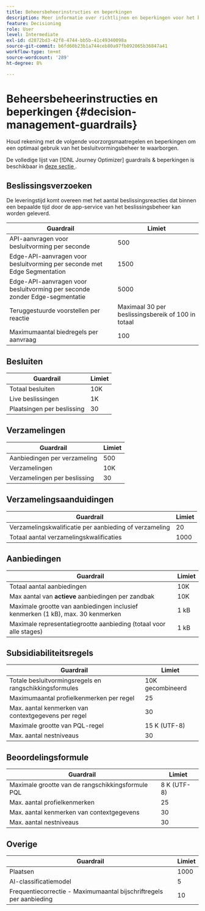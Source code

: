 ```yaml
---
title: Beheersbeheerinstructies en beperkingen
description: Meer informatie over richtlijnen en beperkingen voor het beheer van beslissingen.
feature: Decisioning
role: User
level: Intermediate
exl-id: d2872bd3-42f8-4744-bb5b-41c49340098a
source-git-commit: b6fd60b23b1a744ceb80a97fb092065b36847a41
workflow-type: tm+mt
source-wordcount: '289'
ht-degree: 8%

---
```


# Beheersbeheerinstructies en beperkingen {#decision-management-guardrails}

Houd rekening met de volgende voorzorgsmaatregelen en beperkingen om een optimaal gebruik van het besluitvormingsbeheer te waarborgen.

De volledige lijst van [!DNL Journey Optimizer] guardrails &amp; beperkingen is beschikbaar in [ deze sectie ](../start/guardrails.md).

## Beslissingsverzoeken

De leveringstijd komt overeen met het aantal beslissingsreacties dat binnen een bepaalde tijd door de app-service van het beslissingsbeheer kan worden geleverd.

| Guardrail | Limiet |
| ------- | ------- |
| API-aanvragen voor besluitvorming per seconde | 500 |
| Edge-API-aanvragen voor besluitvorming per seconde met Edge Segmentation | 1500 |
| Edge-API-aanvragen voor besluitvorming per seconde zonder Edge-segmentatie | 5000 |
| Teruggestuurde voorstellen per reactie | Maximaal 30 per beslissingsbereik of 100 in totaal |
| Maximumaantal biedregels per aanvraag | 100 |

## Besluiten

| Guardrail | Limiet |
| ------- | ------- |
| Totaal besluiten | 10K |
| Live beslissingen | 1K |
| Plaatsingen per beslissing | 30 |

## Verzamelingen

| Guardrail | Limiet |
| ------- | ------- |
| Aanbiedingen per verzameling | 500 |
| Verzamelingen | 10K |
| Verzamelingen per beslissing | 30 |

## Verzamelingsaanduidingen

| Guardrail | Limiet |
| ------- | ------- |
| Verzamelingskwalificatie per aanbieding of verzameling | 20 |
| Totaal aantal verzamelingskwalificaties | 1000 |

## Aanbiedingen

| Guardrail | Limiet |
| ------- | ------- |
| Totaal aantal aanbiedingen | 10K |
| Max aantal van **actieve** aanbiedingen per zandbak | 10K |
| Maximale grootte van aanbiedingen inclusief kenmerken (1 kB), max. 30 kenmerken | 1 kB |
| Maximale representatiegrootte aanbieding (totaal voor alle stages) | 1 kB |

## Subsidiabiliteitsregels

| Guardrail | Limiet |
| ------- | ------- |
| Totale besluitvormingsregels en rangschikkingsformules | 10K gecombineerd |
| Maximumaantal profielkenmerken per regel | 25 |
| Max. aantal kenmerken van contextgegevens per regel | 30 |
| Maximale grootte van PQL-regel | 15 K (UTF-8) |
| Max. aantal nestniveaus | 30 |

## Beoordelingsformule

| Guardrail | Limiet |
| ------- | ------- |
| Maximale grootte van de rangschikkingsformule PQL | 8 K (UTF-8) |
| Max. aantal profielkenmerken | 25 |
| Max. aantal kenmerken van contextgegevens | 30 |
| Max. aantal nestniveaus | 30 |

## Overige

| Guardrail | Limiet |
| ------- | ------- |
| Plaatsen | 1000 |
| AI-classificatiemodel | 5 |
| Frequentiecorrectie - Maximumaantal bijschriftregels per aanbieding | 10 |

